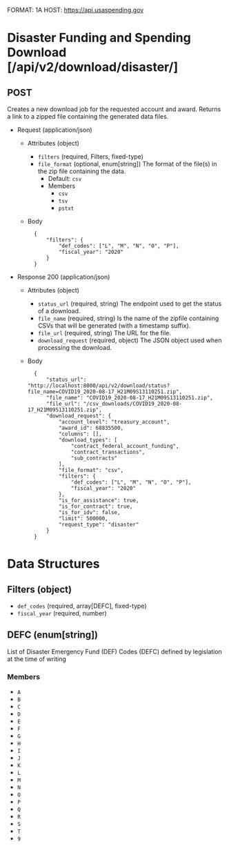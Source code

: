 FORMAT: 1A
HOST: https://api.usaspending.gov

# Disaster Funding and Spending Download [/api/v2/download/disaster/]

## POST

Creates a new download job for the requested account and award. Returns a link to a zipped file containing the generated data files.

+ Request (application/json)
    + Attributes (object)
        + `filters` (required, Filters, fixed-type)
        + `file_format` (optional, enum[string])
            The format of the file(s) in the zip file containing the data.
            + Default: `csv`
            + Members
                + `csv`
                + `tsv`
                + `pstxt`
    + Body

            {
                "filters": {
                    "def_codes": ["L", "M", "N", "O", "P"],
                    "fiscal_year": "2020"
                }
            }

+ Response 200 (application/json)
    + Attributes (object)
        + `status_url` (required, string)
            The endpoint used to get the status of a download.
        + `file_name` (required, string)
            Is the name of the zipfile containing CSVs that will be generated (with a timestamp suffix).
        + `file_url` (required, string)
            The URL for the file.
        + `download_request` (required, object)
            The JSON object used when processing the download.
    + Body

            {
                "status_url": "http://localhost:8000/api/v2/download/status?file_name=COVID19_2020-08-17_H21M09S13110251.zip",
                "file_name": "COVID19_2020-08-17_H21M09S13110251.zip",
                "file_url": "/csv_downloads/COVID19_2020-08-17_H21M09S13110251.zip",
                "download_request": {
                    "account_level": "treasury_account",
                    "award_id": 68835500,
                    "columns": [],
                    "download_types": [
                        "contract_federal_account_funding",
                        "contract_transactions",
                        "sub_contracts"
                    ],
                    "file_format": "csv",
                    "filters": {
                        "def_codes": ["L", "M", "N", "O", "P"],
                        "fiscal_year": "2020"
                    },
                    "is_for_assistance": true,
                    "is_for_contract": true,
                    "is_for_idv": false,
                    "limit": 500000,
                    "request_type": "disaster"
                }
            }

# Data Structures

## Filters (object)
+ `def_codes` (required, array[DEFC], fixed-type)
+ `fiscal_year` (required, number)

## DEFC (enum[string])
List of Disaster Emergency Fund (DEF) Codes (DEFC) defined by legislation at the time of writing

### Members
+ `A`
+ `B`
+ `C`
+ `D`
+ `E`
+ `F`
+ `G`
+ `H`
+ `I`
+ `J`
+ `K`
+ `L`
+ `M`
+ `N`
+ `O`
+ `P`
+ `Q`
+ `R`
+ `S`
+ `T`
+ `9`
